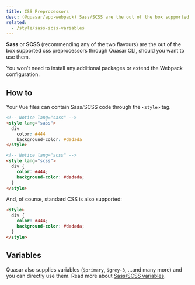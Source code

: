 ```yaml
---
title: CSS Preprocessors
desc: (@quasar/app-webpack) Sass/SCSS are the out of the box supported css preprocessors in Quasar
related:
  - /style/sass-scss-variables
---
```


**Sass** or **SCSS** (recommending any of the two flavours) are the out of the box supported css preprocessors through Quasar CLI, should you want to use them.

You won't need to install any additional packages or extend the Webpack configuration.

## How to

Your Vue files can contain Sass/SCSS code through the `<style>` tag.

```html
<!-- Notice lang="sass" -->
<style lang="sass">
  div
    color: #444
    background-color: #dadada
</style>
```

```html
<!-- Notice lang="scss" -->
<style lang="scss">
  div {
    color: #444;
    background-color: #dadada;
  }
</style>
```

And, of course, standard CSS is also supported:

```html
<style>
  div {
    color: #444;
    background-color: #dadada;
  }
</style>
```

## Variables

Quasar also supplies variables (`$primary`, `$grey-3`, ...and many more) and you can directly use them. Read more about [Sass/SCSS variables](/style/sass-scss-variables).
